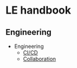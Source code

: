 # LE handbook

## Engineering

- Engineering
  - [CI/CD](engineering/cicd.md)
  - [Collaboration](engineering/collaboration.md)
